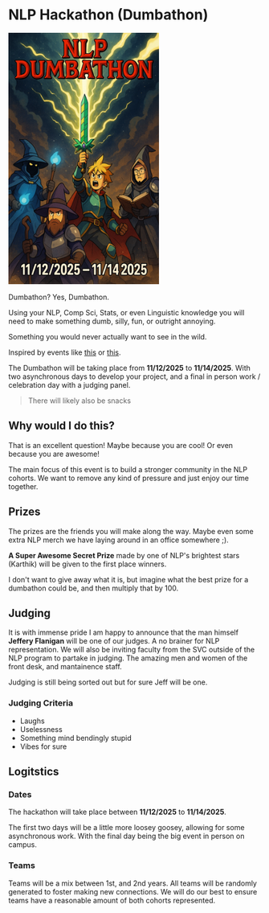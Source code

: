 # NLP Hackathon (Dumbathon)

<img src="assets/slop_poster.png" alt="slop poster" width="300" height="500"/>

Dumbathon? Yes, Dumbathon.

Using your NLP, Comp Sci, Stats, or even Linguistic knowledge you will need to make something dumb, silly, fun, or outright annoying.

Something you would never actually want to see in the wild.

Inspired by events like [this](https://bostonstupidhackathon.com/) or [this](https://stupidhackathon.github.io/).

The Dumbathon will be taking place from **11/12/2025** to **11/14/2025**. With two asynchronous days to develop your project, and a final in person work / celebration day with a judging panel.
> There will likely also be snacks

## Why would I do this?

That is an excellent question! Maybe because you are cool! Or even because you are awesome!

The main focus of this event is to build a stronger community in the NLP cohorts. We want to remove any kind of pressure and just enjoy our time together.

## Prizes

The prizes are the friends you will make along the way. Maybe even some extra NLP merch we have laying around in an office somewhere ;).

**A Super Awesome Secret Prize** made by one of NLP's brightest stars (Karthik) will be given to the first place winners.

I don't want to give away what it is, but imagine what the best prize for a dumbathon could be, and then multiply that by 100.

## Judging

It is with immense pride I am happy to announce that the man himself **Jeffery Flanigan** will be one of our judges. A no brainer for NLP representation.
We will also be inviting faculty from the SVC outside of the NLP program to partake in judging. The amazing men and women of the front desk, and mantainence staff.

Judging is still being sorted out but for sure Jeff will be one.

### Judging Criteria

- Laughs
- Uselessness
- Something mind bendingly stupid
- Vibes for sure

## Logitstics

### Dates

The hackathon will take place between **11/12/2025** to **11/14/2025**.

The first two days will be a little more loosey goosey, allowing for some asynchronous work. With the final day being the big event in person on campus.

### Teams

Teams will be a mix between 1st, and 2nd years. All teams will be randomly generated to foster making new connections.
We will do our best to ensure teams have a reasonable amount of both cohorts represented.

